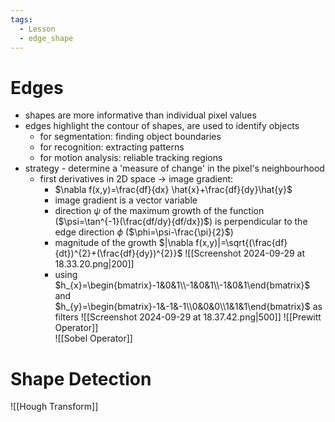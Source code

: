 ```yaml
---
tags:
  - Lesson
  - edge_shape
---
```

# Edges
- shapes are more informative than individual pixel values
- edges highlight the contour of shapes, are used to identify objects
	- for segmentation: finding object boundaries
	- for recognition: extracting patterns
	- for motion analysis: reliable tracking regions
- strategy - determine a 'measure of change' in the pixel's neighbourhood
	- first derivatives in 2D space $\to$ image gradient:
		- $\nabla f(x,y)=\frac{df}{dx} \hat{x}+\frac{df}{dy}\hat{y}$
		- image gradient is a vector variable
		- direction $\psi$ of the maximum growth of the function ($\psi=\tan^{-1}(\frac{df/dy}{df/dx})$) is perpendicular to the edge direction $\phi$ ($\phi=\psi-\frac{\pi}{2}$)
		- magnitude of the growth $|\nabla f(x,y)|=\sqrt{(\frac{df}{dt})^{2}+(\frac{df}{dy})^{2}}$
		![[Screenshot 2024-09-29 at 18.33.20.png|200]]
		- using $h_{x}=\begin{bmatrix}-1&0&1\\-1&0&1\\-1&0&1\end{bmatrix}$ and $h_{y}=\begin{bmatrix}-1&-1&-1\\0&0&0\\1&1&1\end{bmatrix}$ as filters
		![[Screenshot 2024-09-29 at 18.37.42.png|500]]
	 ![[Prewitt Operator]]	
	 ![[Sobel Operator]]
# Shape Detection
![[Hough Transform]]
	